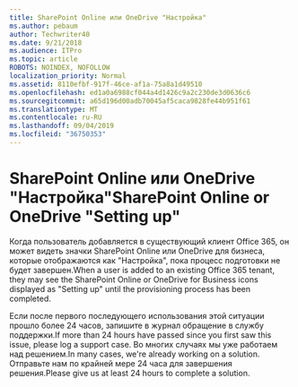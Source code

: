 ```yaml
---
title: SharePoint Online или OneDrive "Настройка"
ms.author: pebaum
author: Techwriter40
ms.date: 9/21/2018
ms.audience: ITPro
ms.topic: article
ROBOTS: NOINDEX, NOFOLLOW
localization_priority: Normal
ms.assetid: 8110efbf-917f-46ce-af1a-75a8a1d49510
ms.openlocfilehash: ed1a0a6988cf044a4d1426c9a2c230de3d0636c6
ms.sourcegitcommit: a65d196d00adb70045af5caca9828fe44b951f61
ms.translationtype: MT
ms.contentlocale: ru-RU
ms.lasthandoff: 09/04/2019
ms.locfileid: "36750353"
---
```

# <a name="sharepoint-online-or-onedrive-setting-up"></a><span data-ttu-id="95be6-102">SharePoint Online или OneDrive "Настройка"</span><span class="sxs-lookup"><span data-stu-id="95be6-102">SharePoint Online or OneDrive "Setting up"</span></span>

<span data-ttu-id="95be6-103">Когда пользователь добавляется в существующий клиент Office 365, он может видеть значки SharePoint Online или OneDrive для бизнеса, которые отображаются как "Настройка", пока процесс подготовки не будет завершен.</span><span class="sxs-lookup"><span data-stu-id="95be6-103">When a user is added to an existing Office 365 tenant, they may see the SharePoint Online or OneDrive for Business icons displayed as "Setting up" until the provisioning process has been completed.</span></span>
  
<span data-ttu-id="95be6-104">Если после первого последующего использования этой ситуации прошло более 24 часов, запишите в журнал обращение в службу поддержки.</span><span class="sxs-lookup"><span data-stu-id="95be6-104">If more than 24 hours have passed since you first saw this issue, please log a support case.</span></span> <span data-ttu-id="95be6-105">Во многих случаях мы уже работаем над решением.</span><span class="sxs-lookup"><span data-stu-id="95be6-105">In many cases, we're already working on a solution.</span></span> <span data-ttu-id="95be6-106">Отправьте нам по крайней мере 24 часа для завершения решения.</span><span class="sxs-lookup"><span data-stu-id="95be6-106">Please give us at least 24 hours to complete a solution.</span></span>
  

